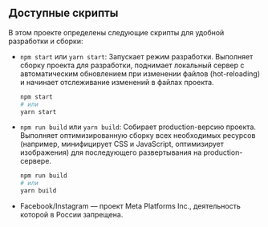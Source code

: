 ## Доступные скрипты

В этом проекте определены следующие скрипты для удобной разработки и сборки:

* `npm start` или `yarn start`: Запускает режим разработки. Выполняет сборку проекта для разработки, поднимает локальный сервер с автоматическим обновлением при изменении файлов (hot-reloading) и начинает отслеживание изменений в файлах проекта.

    ```bash
    npm start
    # или
    yarn start
    ```

* `npm run build` или `yarn build`: Собирает production-версию проекта. Выполняет оптимизированную сборку всех необходимых ресурсов (например, минифицирует CSS и JavaScript, оптимизирует изображения) для последующего развертывания на production-сервере.

    ```bash
    npm run build
    # или
    yarn build
    ```
* Facebook/Instagram — проект Meta Platforms Inc., деятельность которой в России запрещена.
